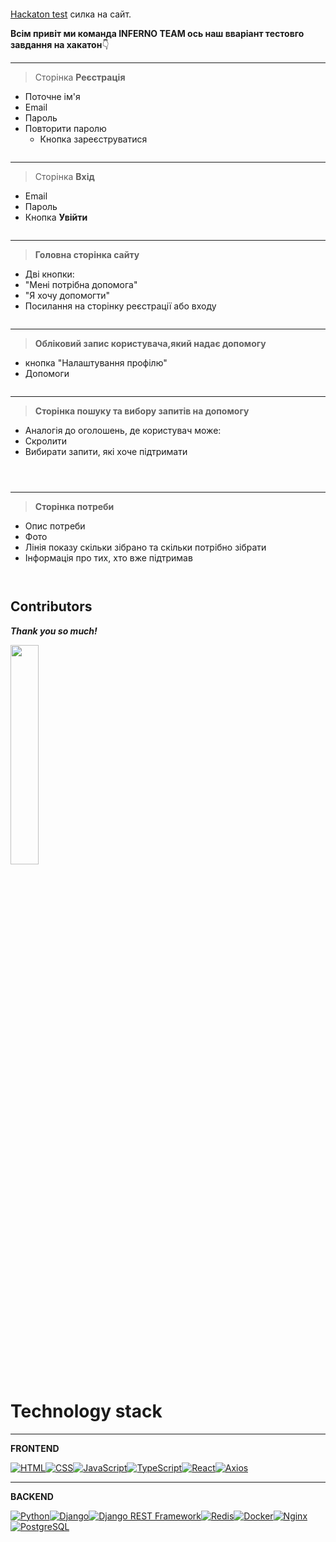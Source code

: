 <p align="center"><img src="assets/logo_team.png" alt=""></p>

 [Hackaton test]() силка на сайт.


**Всім привіт ми команда __INFERNO TEAM__ ось наш вваріант тестовго завдання на хакатон**:point_down:

---


>Сторінка 
**Реєстрація**
+ Поточне ім'я
+ Email
+ Пароль
+ Повторити паролю
   * Кнопка зареєструватися
<p align="center"><img src="assets/SignUp.png" alt=""></p>

----

>Сторінка 
 **Вхід**
+ Email
+ Пароль
+ Кнопка **Увійти**
<p align="center"><img src="assets/Login.png" alt=""></p>

---

>**Головна сторінка сайту**
+ Дві кнопки:
+ "Мені потрібна допомога"
+ "Я хочу допомогти"
+ Посилання на сторінку реєстрації або входу

<p align="center"><img src="assets/home_page.png" alt=""></p>

---

> **Обліковий запис користувача,який надає допомогу**

+ кнопка "Налаштування профілю"
+ Допомоги
<p align="center"><img src="assets/personal_cabinet_who_help_settings.png" alt=""></p>

----

>**Сторінка пошуку та вибору запитів на допомогу**
+ Аналогія до оголошень, де користувач може:
+ Скролити
+ Вибирати запити, які хоче підтримати
<p align="center"><img src="assets/created_need.png" alt=""></p>

<p align="center"><img src="assets/needs_help.png" alt=""></p>

<p align="center"><img src="![alt text](assets/hover_card.png)" alt=""></p>

----
>**Сторінка потреби**
+ Опис потреби
+ Фото
+ Лінія показу скільки зібрано та скільки потрібно зібрати
+ Інформація про тих, хто вже підтримав
<p align="center"><img src="assets/needs_help_details.png" alt=""></p>

<p align="center"><img src="assets/changing_needs.png" alt=""></p>

## Contributors

___Thank you so much!___

<a href="https://github.com/ostapln/test-hakaton/graphs/contributors">
  <img src="https://contrib.rocks/image?repo=ostapln/test-hakaton" width="30%"/>
  </a>



# Technology stack
___

**FRONTEND**



[![HTML](https://img.shields.io/badge/-HTML-E342?logo=html5&style=flat)](https://developer.mozilla.org/en-US/docs/Web/HTML)[![CSS](https://img.shields.io/badge/-CSS-1572B6?logo=css3&style=flat)](https://developer.mozilla.org/en-US/docs/Web/CSS)[![JavaScript](https://img.shields.io/badge/-JavaScript-F7aF1E?logo=javascript&style=flat)](https://developer.mozilla.org/en-US/docs/Web/JavaScript)[![TypeScript](https://img.shields.io/badge/-TypeScript-01CC?logo=typescript&style=flat)](https://www.typescriptlang.org/)[![React](https://img.shields.io/badge/-React-41a?logo=react&style=flat)](https://reactjs.org/)[![Axios](https://img.shields.io/badge/-Axios-1175B2?logo=axios&style=flat)](https://axios-http.com/)



---
**BACKEND**

[![Python](https://img.shields.io/badge/-Python-376AB?logo=python&style=flat-square)](https://www.python.org/)[![Django](https://img.shields.io/badge/-Django-092E20?logo=django&style=flat-square)](https://www.djangoproject.com/)[![Django REST Framework](https://img.shields.io/badge/-Django_REST_Framework-FF1709?logo=django&style=flat-square)](https://www.django-rest-framework.org/)[![Redis](https://img.shields.io/badge/-Redis-CC000?logo=redis&style=flat-square)](https://redis.io/)[![Docker](https://img.shields.io/badge/-Docker-249?logo=docker&style=flat-square)](https://www.docker.com/)[![Nginx](https://img.shields.io/badge/-Nginx-269539?logo=nginx&style=flat-square)](https://www.nginx.com/)[![PostgreSQL](https://img.shields.io/badge/-PostgreSQL-336791?logo=postgresql&style=flat-square)](https://www.postgresql.org/)







